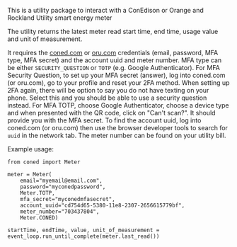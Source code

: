 This is a utility package to interact with a ConEdison or Orange and Rockland Utility smart energy meter

The utility returns the latest meter read start time, end time, usage value and unit of measurement.

It requires the [coned.com](coned.com) or [oru.com](oru.com) credentials (email, password, MFA type, MFA secret) and the account uuid and meter number.
MFA type can be either `SECURITY_QUESTION` or `TOTP` (e.g. Google Authenticator).
For MFA Security Question, to set up your MFA secret (answer), log into coned.com (or oru.com), go to your profile and reset your 2FA method. When setting up 2FA again, there will be option to say you do not have texting on your phone. Select this and you should be able to use a security question instead.
For MFA TOTP, choose Google Authenticator, choose a device type and when presented with the QR code, click on "Can't scan?". It should provide you with the MFA secret.
To find the account uuid, log into coned.com (or oru.com) then use the browser developer tools to search for `uuid` in the network tab. 
The meter number can be found on your utility bill.

Example usage:

```
from coned import Meter

meter = Meter(
    email="myemail@email.com",
    password="myconedpassword",
    Meter.TOTP,
    mfa_secret="myconedmfasecret",
    account_uuid="cd754d65-5380-11e8-2307-2656615779bf",
    meter_number="703437804",
    Meter.CONED)

startTime, endTime, value, unit_of_measurement = event_loop.run_until_complete(meter.last_read())
```
